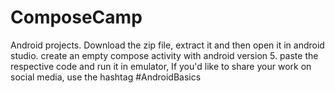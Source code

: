 # ComposeCamp
Android projects.
Download the zip file, extract it and then open it in android studio.
create an empty compose activity with android version 5.
paste the respective code and run it in emulator, If you'd like to share your work on social media, use the hashtag #AndroidBasics
